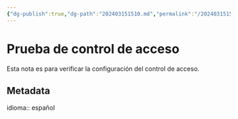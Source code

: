 ```yaml
---
{"dg-publish":true,"dg-path":"202403151510.md","permalink":"/202403151510/","title":"Prueba de Control de Acceso","created":"2024-03-15T15:10:07.261-06:00","updated":"2024-03-17T09:58:23.669-06:00"}
---
```


# Prueba de control de acceso
Esta nota es para verificar la configuración del control de acceso.

## Metadata

idioma:: español